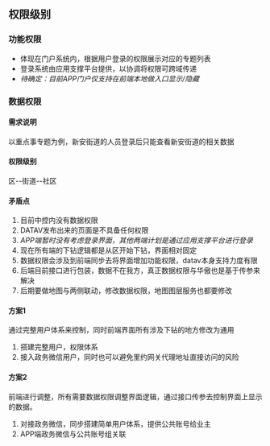 ## 权限级别

### 功能权限

* 体现在门户系统内，根据用户登录的权限展示对应的专题列表
* 登录系统由应用支撑平台提供，以协调将权限可跨域传递
* *待确定：目前APP门户仅支持在前端本地做入口显示/隐藏*

### 数据权限

#### 需求说明

以重点事专题为例，新安街道的人员登录后只能查看新安街道的相关数据

#### 权限级别

 区--街道--社区

#### 矛盾点

1. 目前中控内没有数据权限
2. DATAV发布出来的页面是不具备任何权限
3. *APP端暂时没有考虑登录界面，其他两端计划是通过应用支撑平台进行登录*
4. 现在所有端的下钻逻辑都是从区开始下钻，界面相对固定
5. 数据权限会涉及到前端同步去将界面增加功能权限，datav本身支持力度有限
6. 后端目前接口进行包装，数据不在我方，真正数据权限与华傲也是基于传参来解决
7. 后期要做地图与两侧联动，修改数据权限，地图图层服务也都要修改

#### 方案1

通过完整用户体系来控制，同时前端界面所有涉及下钻的地方修改为通用

1. 搭建完整用户，权限体系
2. 接入政务微信用户，同时也可以避免里约网关代理地址直接访问的风险

#### 方案2

前端进行调整，所有需要数据权限调整界面逻辑，通过接口传参去控制界面上显示的数据。

1. 对接政务微信，同步搭建简单用户体系，提供公共账号给业主
2. APP端政务微信与公共账号组关联





